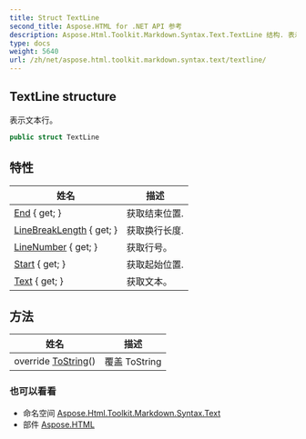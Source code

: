 ```yaml
---
title: Struct TextLine
second_title: Aspose.HTML for .NET API 参考
description: Aspose.Html.Toolkit.Markdown.Syntax.Text.TextLine 结构. 表示文本行
type: docs
weight: 5640
url: /zh/net/aspose.html.toolkit.markdown.syntax.text/textline/
---
```

## TextLine structure

表示文本行。

```csharp
public struct TextLine
```

## 特性

| 姓名 | 描述 |
| --- | --- |
| [End](../../aspose.html.toolkit.markdown.syntax.text/textline/end/) { get; } | 获取结束位置. |
| [LineBreakLength](../../aspose.html.toolkit.markdown.syntax.text/textline/linebreaklength/) { get; } | 获取换行长度. |
| [LineNumber](../../aspose.html.toolkit.markdown.syntax.text/textline/linenumber/) { get; } | 获取行号。 |
| [Start](../../aspose.html.toolkit.markdown.syntax.text/textline/start/) { get; } | 获取起始位置. |
| [Text](../../aspose.html.toolkit.markdown.syntax.text/textline/text/) { get; } | 获取文本。 |

## 方法

| 姓名 | 描述 |
| --- | --- |
| override [ToString](../../aspose.html.toolkit.markdown.syntax.text/textline/tostring/)() | 覆盖 ToString |

### 也可以看看

* 命名空间 [Aspose.Html.Toolkit.Markdown.Syntax.Text](../../aspose.html.toolkit.markdown.syntax.text/)
* 部件 [Aspose.HTML](../../)


